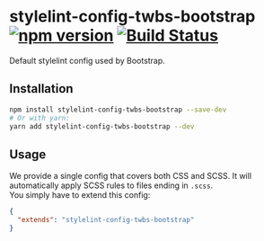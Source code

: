 # stylelint-config-twbs-bootstrap [![npm version](https://img.shields.io/npm/v/stylelint-config-twbs-bootstrap.svg)](https://www.npmjs.com/package/stylelint-config-twbs-bootstrap) [![Build Status](https://github.com/twbs/stylelint-config-twbs-bootstrap/workflows/Tests/badge.svg)](https://github.com/twbs/stylelint-config-twbs-bootstrap/actions?workflow=Tests)

Default stylelint config used by Bootstrap.

## Installation

```bash
npm install stylelint-config-twbs-bootstrap --save-dev
# Or with yarn:
yarn add stylelint-config-twbs-bootstrap --dev
```

## Usage

We provide a single config that covers both CSS and SCSS. It will automatically apply SCSS rules to files ending in `.scss`.  
You simply have to extend this config:

```json
{
  "extends": "stylelint-config-twbs-bootstrap"
}
```
